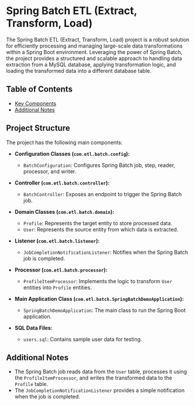 # Spring Batch ETL (Extract, Transform, Load)

The Spring Batch ETL (Extract, Transform, Load) project is a robust solution for efficiently processing and managing large-scale data transformations within a Spring Boot environment. Leveraging the power of Spring Batch, the project provides a structured and scalable approach to handling data extraction from a MySQL database, applying transformation logic, and loading the transformed data into a different database table.

## Table of Contents
- [Key Components](#key-components)
- [Additional Notes](#additional-notes)

## Project Structure

The project has the following main components:

- **Configuration Classes (`com.etl.batch.config`):**
  - `BatchConfiguration`: Configures Spring Batch job, step, reader, processor, and writer.
  
- **Controller (`com.etl.batch.controller`):**
  - `BatchController`: Exposes an endpoint to trigger the Spring Batch job.

- **Domain Classes (`com.etl.batch.domain`):**
  - `Profile`: Represents the target entity to store processed data.
  - `User`: Represents the source entity from which data is extracted.

- **Listener (`com.etl.batch.listener`):**
  - `JobCompletionNotificationListener`: Notifies when the Spring Batch job is completed.

- **Processor (`com.etl.batch.processor`):**
  - `ProfileItemProcessor`: Implements the logic to transform `User` entities into `Profile` entities.

- **Main Application Class (`com.etl.batch.SpringBatchDemoApplication`):**
  - `SpringBatchDemoApplication`: The main class to run the Spring Boot application.

- **SQL Data Files:**
  - `users.sql`: Contains sample user data for testing.

## Additional Notes

- The Spring Batch job reads data from the `User` table, processes it using the `ProfileItemProcessor`, and writes the transformed data to the `Profile` table.
- The `JobCompletionNotificationListener` provides a simple notification when the job is completed.
